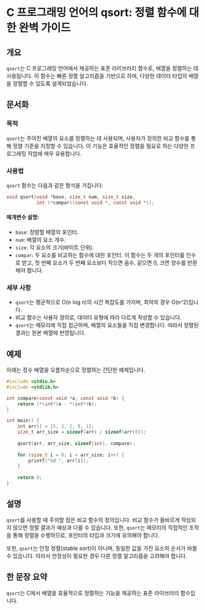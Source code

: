 <!--
Meta Description: # C 프로그래밍 언어의 qsort: 정렬 함수에 대한 완벽 가이드 ## 개요 `qsort`는 C 프로그래밍 언어에서 제공하는 표준 라이브러리 함수로, 배열을 정렬하는 데 사용됩니다. 이 함수는 빠른 정렬 알고리즘을 기반으로 하며, 다양한 데이터 타입의 배열을 정렬할 ...
Meta Keywords: qsort, int, void, arr, 배열을
-->

# C 프로그래밍 언어의 qsort: 정렬 함수에 대한 완벽 가이드

## 개요
`qsort`는 C 프로그래밍 언어에서 제공하는 표준 라이브러리 함수로, 배열을 정렬하는 데 사용됩니다. 이 함수는 빠른 정렬 알고리즘을 기반으로 하며, 다양한 데이터 타입의 배열을 정렬할 수 있도록 설계되었습니다.

## 문서화

### 목적
`qsort`는 주어진 배열의 요소를 정렬하는 데 사용되며, 사용자가 정의한 비교 함수를 통해 정렬 기준을 지정할 수 있습니다. 이 기능은 효율적인 정렬을 필요로 하는 다양한 프로그래밍 작업에 매우 유용합니다.

### 사용법
`qsort` 함수는 다음과 같은 형식을 가집니다:

```c
void qsort(void *base, size_t num, size_t size,
           int (*compar)(const void *, const void *));
```

#### 매개변수 설명:
- `base`: 정렬할 배열의 포인터.
- `num`: 배열의 요소 개수.
- `size`: 각 요소의 크기(바이트 단위).
- `compar`: 두 요소를 비교하는 함수에 대한 포인터. 이 함수는 두 개의 포인터를 인수로 받고, 첫 번째 요소가 두 번째 요소보다 작으면 음수, 같으면 0, 크면 양수를 반환해야 합니다.

### 세부 사항
- `qsort`는 평균적으로 O(n log n)의 시간 복잡도를 가지며, 최악의 경우 O(n^2)입니다.
- 비교 함수는 사용자 정의로, 데이터 유형에 따라 다르게 작성할 수 있습니다.
- `qsort`는 메모리에 직접 접근하며, 배열의 요소들을 직접 변경합니다. 따라서 정렬된 결과는 원본 배열에 반영됩니다.

## 예제
아래는 정수 배열을 오름차순으로 정렬하는 간단한 예제입니다.

```c
#include <stdio.h>
#include <stdlib.h>

int compare(const void *a, const void *b) {
    return (*(int*)a - *(int*)b);
}

int main() {
    int arr[] = {5, 3, 2, 8, 1};
    size_t arr_size = sizeof(arr) / sizeof(arr[0]);
    
    qsort(arr, arr_size, sizeof(int), compare);
    
    for (size_t i = 0; i < arr_size; i++) {
        printf("%d ", arr[i]);
    }
    
    return 0;
}
```

## 설명
`qsort`를 사용할 때 주의할 점은 비교 함수의 정의입니다. 비교 함수가 올바르게 작성되지 않으면 정렬 결과가 예상과 다를 수 있습니다. 또한, `qsort`는 메모리의 직접적인 조작을 통해 정렬을 수행하므로, 포인터의 타입과 크기에 유의해야 합니다. 

또한, `qsort`는 안정 정렬(stable sort)이 아니며, 동일한 값을 가진 요소의 순서가 바뀔 수 있습니다. 따라서 안정성이 필요한 경우 다른 정렬 알고리즘을 고려해야 합니다.

## 한 문장 요약
`qsort`는 C에서 배열을 효율적으로 정렬하는 기능을 제공하는 표준 라이브러리 함수입니다.